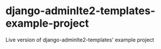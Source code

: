 # django-adminlte2-templates-example-project
Live version of django-adminlte2-templates' example project
